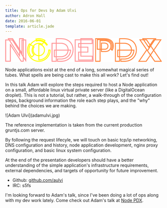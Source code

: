 ```yaml
---
title: Ops for Devs by Adam Ulvi
author: Adron Hall
date: 2016-06-01
template: article.jade
---
```

[![Node PDX 2016](nodepdx-2016-logo.png)](http://nodepdx.org)

Node applications exist at the end of a long, somewhat magical series of tubes. What spells are being cast to make this all work? Let's find out!

In this talk Adam will explore the steps required to host a Node application on a small, affordable linux virtual private server (like a DigitalOcean droplet). This is not a tutorial, but rather, a walk-through of the configuration steps, background information the role each step plays, and the "why" behind the choices we are making.

<span class="more"></span>

<div class="image float-right">
    ![Adam Ulvi](adamulvi.jpg)
</div>

The reference implementation is taken from the current production gruntjs.com server.

By following the request lifecyle, we will touch on basic tcp/ip networking, DNS configuration and history, node application development, nginx proxy configuration, and basic linux system configuration.

At the end of the presentation developers should have a better understanding of the simple application's infrastructure requirements, external dependencies, and targets of opportunity for future improvement.

* Github: [github.com/aulvi](http://github.com/aulvi)
* IRC: s5fs

I'm looking forward to Adam's talk, since I've been doing a lot of ops along with my dev work lately. Come check out Adam's talk at <a href="http://nodepdx.org/#tickets" target="_blank">Node PDX</a>.